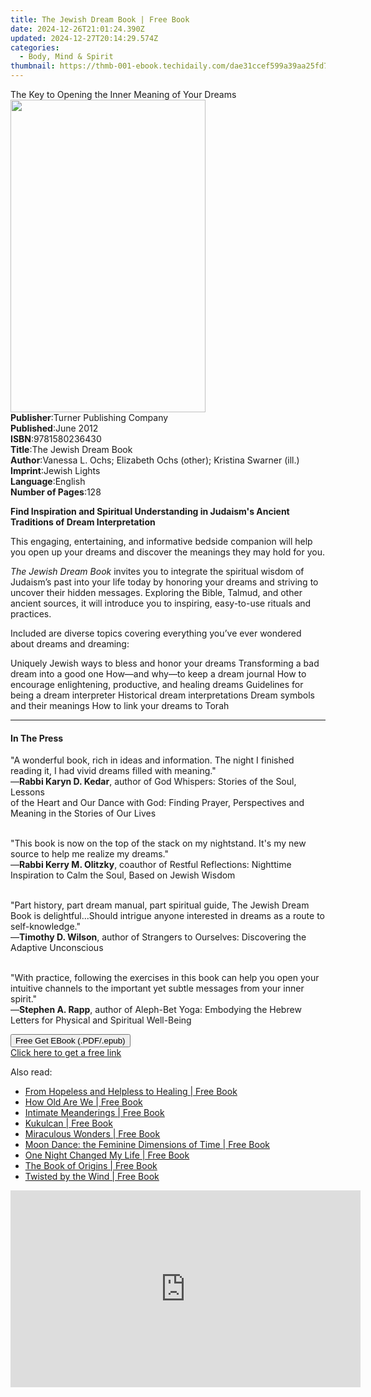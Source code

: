 ```yaml
---
title: The Jewish Dream Book | Free Book
date: 2024-12-26T21:01:24.390Z
updated: 2024-12-27T20:14:29.574Z
categories:
  - Body, Mind & Spirit
thumbnail: https://thmb-001-ebook.techidaily.com/dae31ccef599a39aa25fd702a4117602b57c9e0b9b50a07f15443c2856da6ef7.jpg
---
```

<main id="book-container">
  <div class="flex flex-col">
    <div class="book-brief flex-1 py-6 px-4 sm:p-6 md:py-10 md:px-8">
      <!-- brief-->
      <div class="book-brief-main">
        The Key to Opening the Inner Meaning of Your Dreams
      </div>
    </div>
    <div
      class="book-meta-info flex-1 grid gap-4 col-start-1 col-end-3 row-start-1 sm:mb-6 sm:grid-cols-4 lg:gap-6 lg:col-start-2 lg:row-end-6 lg:row-span-6 lg:mb-0"
    >
      <div
        class="book-meta-info-left place-content-center mt-4 p-4 text-sm leading-6 col-start-2 col-span-2 dark:text-slate-400"
      >
        <img
          class="w-full h-500 object-cover rounded-lg sm:h-255 sm:col-span-2 lg:col-span-full"
          src="https://img-001-ebook.techidaily.com/670f74c1c458e03f12855cafd98392fba2814dd366bf569a8dc66cbed27a5607.jpg"
          alt=""
          width="312"
          height="500"
        />
      </div>
      <div
        class="book-meta-info-right mt-2 col-start-1 row-start-2 col-span-3 self-center"
      >
        <!-- meta data  -->
        <div class="flex flex-col px-4 md:px-8">
          <div class="flex-1">
            <strong>Publisher</strong>:<span class="px-2"
              >Turner Publishing Company</span
            >
          </div>
          <div class="flex-1">
            <strong>Published</strong>:<span class="px-2">June 2012</span>
          </div>
          <div class="flex-1">
            <strong>ISBN</strong>:<span class="px-2">9781580236430</span>
          </div>
          <div class="flex-1">
            <strong>Title</strong>:<span class="px-2"
              >The Jewish Dream Book</span
            >
          </div>
          <div class="flex-1">
            <strong>Author</strong>:<span class="px-2"
              >Vanessa L. Ochs; Elizabeth Ochs (other); Kristina Swarner
              (ill.)</span
            >
          </div>
          <div class="flex-1">
            <strong>Imprint</strong>:<span class="px-2">Jewish Lights</span>
          </div>
          <div class="flex-1">
            <strong>Language</strong>:<span class="px-2">English</span>
          </div>
          <div class="flex-1">
            <strong>Number of Pages</strong>:<span class="px-2">128</span>
          </div>
        </div>
      </div>
    </div>
    <div class="book-description flex-1 py-6 px-4 sm:p-6 md:py-10 md:px-8">
      <div class="book-description-main">
        <div accordion-content="" id="description">
          <p>
            <b>
              Find Inspiration and Spiritual Understanding in Judaism's Ancient
              <br />Traditions of Dream Interpretation
            </b>
          </p>
          <p>
            This engaging, entertaining, and informative bedside companion will
            help you open up your dreams and discover the meanings they may hold
            for you.
          </p>
          <p>
            <i>The Jewish Dream Book </i>invites you to integrate the spiritual
            wisdom of Judaism’s past into your life today by honoring your
            dreams and striving to uncover their hidden messages. Exploring the
            Bible, Talmud, and other ancient sources, it will introduce you to
            inspiring, easy-to-use rituals and practices.
          </p>
          <p>
            Included are diverse topics covering everything you’ve ever wondered
            about dreams and dreaming:
          </p>
          Uniquely Jewish ways to bless and honor your dreams Transforming a bad
          dream into a good one How—and why—to keep a dream journal How to
          encourage enlightening, productive, and healing dreams Guidelines for
          being a dream interpreter Historical dream interpretations Dream
          symbols and their meanings How to link your dreams to Torah
        </div>
        <div class="accordion-fader"></div>
      </div>
    </div>
    <div class="book-excerpts flex-1 py-6 px-4 sm:p-6 md:py-10 md:px-8">
      <!-- excerpts-->
      <div class="book-excerpts-main">
        <hr />
        <h4 class="placeholder placeholder-heading">
          <span>In The Press</span>
        </h4>
        <p></p>
        <p>
          "A wonderful book, rich in ideas and information. The night I finished
          reading it, I had vivid dreams filled with meaning."<br />—<strong
            >Rabbi Karyn D. Kedar</strong
          >, author of God Whispers: Stories of the Soul, Lessons<br />of the
          Heart and Our Dance with God: Finding Prayer, Perspectives and Meaning
          in the Stories of Our Lives
        </p>
        <p>
          <br />"This book is now on the top of the stack on my nightstand. It's
          my new source to help me realize my dreams."<br />—<strong
            >Rabbi Kerry M. Olitzky</strong
          >, coauthor of Restful Reflections: Nighttime Inspiration to Calm the
          Soul, Based on Jewish Wisdom
        </p>
        <p>
          <br />"Part history, part dream manual, part spiritual guide, The
          Jewish Dream Book is delightful...Should intrigue anyone interested in
          dreams as a route to self-knowledge."<br />—<strong
            >Timothy D. Wilson</strong
          >, author of Strangers to Ourselves: Discovering the Adaptive
          Unconscious
        </p>
        <p>
          <br />"With practice, following the exercises in this book can help
          you open your intuitive channels to the important yet subtle messages
          from your inner spirit."<br />—<strong>Stephen A. Rapp</strong>,
          author of Aleph-Bet Yoga: Embodying the Hebrew Letters for Physical
          and Spiritual Well-Being
        </p>
        <p></p>
      </div>
    </div>
    <div
      class="book-about-author flex-1 py-6 px-4 sm:p-6 md:py-10 md:px-8"
    ></div>
    <div class="book-free-get flex-1 py-6 px-4 sm:p-6 md:py-10 md:px-8">
      <button
        id="btn-free-get"
        class="bg-blue-500 hover:bg-blue-700 text-white font-bold py-2 px-4 rounded"
      >
        Free Get EBook (.PDF/.epub)
      </button>
      <div id="countdown-display" class="px-2 text-lg mt-2"></div>
      <a
        id="free-link"
        class="hidden bg-blue-500 hover:bg-blue-700 text-white font-bold py-2 px-4 rounded"
        href="https://www.ebooks.com/en-us/book/96499608/the-jewish-dream-book/vanessa-l-ochs/"
        target="_blank"
        >Click here to get a free link</a
      >
    </div>
    <script>
      let countdownTime = 0;
      let countdownInterval = null;
      document
        .getElementById('btn-free-get')
        .addEventListener('click', startCountdown);
      function startCountdown() {
        countdownTime = new Date().getTime() + 60000 * 3;
        countdownInterval = setInterval(updateCountdown, 1000);
        document.getElementById('btn-free-get').disabled = true;
        document
          .getElementById('btn-free-get')
          .classList.add('bg-gray-500', 'cursor-not-allowed');
      }
      function updateCountdown() {
        let currentTime = new Date().getTime();
        let timeLeft = countdownTime - currentTime;
        let secondsLeft = Math.floor(timeLeft / 1000);
        document.getElementById('countdown-display').innerHTML =
          `Remaining time: ${secondsLeft} seconds.`;
        if (secondsLeft <= 0) {
          clearInterval(countdownInterval);
          document.getElementById('btn-free-get').classList.add('hidden');
          document.getElementById('free-link').classList.remove('hidden');
          document.getElementById('countdown-display').innerHTML = '';
        }
      }
    </script>
  </div>
</main>

<ins class="adsbygoogle"
      style="display:block"
      data-ad-client="ca-pub-7571918770474297"
      data-ad-slot="8358498916"
      data-ad-format="auto"
      data-full-width-responsive="true"></ins>
    

<span class="atpl-alsoreadstyle">Also read:</span>
<div><ul>
<li><a href="https://novels-ebooks.techidaily.com/138576367-9781450279314-from-hopeless-and-helpless-to-healing/"><u>From Hopeless and Helpless to Healing | Free Book</u></a></li>
<li><a href="https://novels-ebooks.techidaily.com/138576570-9781450278607-how-old-are-we/"><u>How Old Are We | Free Book</u></a></li>
<li><a href="https://novels-ebooks.techidaily.com/138576784-9781440136597-intimate-meanderings/"><u>Intimate Meanderings | Free Book</u></a></li>
<li><a href="https://novels-ebooks.techidaily.com/138576486-9781440141058-kukulcan/"><u>Kukulcan | Free Book</u></a></li>
<li><a href="https://novels-ebooks.techidaily.com/138576652-9781450236812-miraculous-wonders/"><u>Miraculous Wonders | Free Book</u></a></li>
<li><a href="https://novels-ebooks.techidaily.com/138576394-9781440128400-moon-dance-the-feminine-dimensions-of-time/"><u>Moon Dance: the Feminine Dimensions of Time | Free Book</u></a></li>
<li><a href="https://novels-ebooks.techidaily.com/138576827-9781450275019-one-night-changed-my-life/"><u>One Night Changed My Life | Free Book</u></a></li>
<li><a href="https://novels-ebooks.techidaily.com/138576633-9781450277457-the-book-of-origins/"><u>The Book of Origins | Free Book</u></a></li>
<li><a href="https://novels-ebooks.techidaily.com/138576863-9781449708498-twisted-by-the-wind/"><u>Twisted by the Wind | Free Book</u></a></li>
</ul></div>

<!-- affiliate ads begin -->
<iframe width="560" height="315" src="https://www.youtube.com/embed/xtylXDY9YfA?si=VonzSiDFGCpJm2uC" title="YouTube video player" frameborder="0" allow="accelerometer; autoplay; clipboard-write; encrypted-media; gyroscope; picture-in-picture; web-share" referrerpolicy="strict-origin-when-cross-origin" allowfullscreen></iframe>
<!-- affiliate ads end -->

